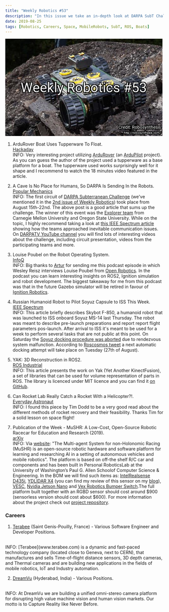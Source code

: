 ```yaml
---
title: "Weekly Robotics #53"
description: "In this issue we take an in-depth look at DARPA SubT Challenge, tupperware boats, open source race car and space robots waiting for docking."
date: 2019-08-25
tags: [Robotics, Careers, Space, MobileRobots, SubT, ROS, Boats]
---
```

![HeaderImage](/img/headers/53.jpg "Issue #53")

1) ArduRover Boat Uses Tupperware To Float.
<br>[Hackaday](https://hackaday.com/2019/08/18/ardurover-boat-uses-tupperware-to-float/)<br>
INFO: Very interesting project utilizing [ArduRover](ardupilot.org/rover/) (an [ArduPilot](http://ardupilot.org/) project). As you can guess the author of the project used a tupperware as a base platform for a boat. The tupperware used works surprisingly well for it shape and I recommend to watch the 18 minutes video featured in the article.

2) A Cave Is No Place for Humans, So DARPA Is Sending In the Robots.
<br>[Popular Mechanics](https://www.popularmechanics.com/military/research/a28771417/darpa-subterranean-challenge/)<br>
INFO: The first circuit of [DARPA Subterranean Challenge](https://www.subtchallenge.com) (we've mentioned it in the [2nd issue of Weekly Robotics](https://weeklyrobotics.com/weekly-robotics-2)) took place from August 15th-22nd. The above post is a good article that sums up the challenge. The winner of this event was the [Explorer team](https://www.subt-explorer.com/) from Carnegie Mellon University and Oregon State University. While on the topic, I highly recommend taking a look at [this IEEE Spectrum article](https://spectrum.ieee.org/automaton/robotics/robotics-hardware/how-teams-are-solving-the-biggest-challenge-at-darpa-subt) showing how the teams approached inevitable communication issues. On [DARPATV YouTube channel](https://www.youtube.com/user/DARPAtv/videos) you will find lots of interesting videos about the challenge, including circuit presentation, videos from the participating teams and more.

3) Louise Poubel on the Robot Operating System.
<br>[InfoQ](https://www.infoq.com/podcasts/robotic-operating-system/)<br>
INFO: Big thanks to [Artur](https://github.com/ArturSkowronski) for sending me this podcast episode in which Wesley Reisz interviews Louise Poubel from [Open Robotics](https://www.openrobotics.org/). In the podcast you can learn interesting insights on ROS2, Ignition simulation and robot development. The biggest takeaway for me from this podcast was that in the future Gazebo simulator will be retired in favour of [Ignition Robotics](https://ignitionrobotics.org/home).

4) Russian Humanoid Robot to Pilot Soyuz Capsule to ISS This Week.
<br>[IEEE Spectrum](https://spectrum.ieee.org/automaton/robotics/space-robots/russian-humanoid-robot-to-pilot-soyuz-capsule-to-iss-this-week)<br>
INFO: This article briefly describes Skybot F-850, a humanoid robot that was launched to ISS onboard Soyuz MS-14 last Thursday. The robot was meant to describe pre-launch preparations and report report flight parameters pos-launch. After arrival to ISS it's meant to be used for a week to perform several tasks that are not public at this point. On Saturday the [Soyuz docking procedure was aborted](https://www.space.com/soyuz-aborts-space-station-docking-ms-14.html) due to rendezvous system malfunction. According to [Roscosmos tweet](https://twitter.com/roscosmos/status/1165297078987317248) a next automatic docking attempt will take place on Tuesday (27th of August).

5) YAK: 3D Reconstruction in ROS2.
<br>[ROS Industrial](https://rosindustrial.org/news/2019/8/7/yak-3d-reconstruction-in-ros2)<br>
INFO: This article presents the work on Yak (Yet Another KinectFusion), a set of libraries that can be used for volume representation of parts in ROS. The library is licenced under MIT licence and you can find it [on GitHub](https://github.com/ros-industrial/yak).

6) Can Rocket Lab Really Catch a Rocket With a Helicopter?!.
<br>[Everyday Astronaut](https://everydayastronaut.com/rocket-lab-electron-reuse/)<br>
INFO: I found this piece by Tim Dodd to be a very good read about the different methods of rocket recovery and their feasibility. Thanks Tim for a solid lesson on space flight!

7) Publication of the Week - MuSHR: A Low-Cost, Open-Source Robotic Racecar for Education and Research (2019).
<br>[arXiv](https://arxiv.org/abs/1908.08031)<br>
INFO: Via [website](https://mushr.io/): "The Multi-agent System for non-Holonomic Racing (MuSHR) is an open-source robotic hardware and software platform for learning and researching AI in a setting of autonomous vehicles and mobile robotics". The platform is based on off-the shelf R/C car and components and has been built in Personal RoboticsLab  at  the  University  of  Washington’s  Paul  G.  Allen  Schoolof Computer Science & Engineering. In the BOM we will find such items as: [IntelRealsense  D435i](https://www.intelrealsense.com/depth-camera-d435i/), [YDLIDAR X4](http://www.ydlidar.com/product/X4) (you can find my review of this sensor on my [blog](https://msadowski.github.io/ydlidar-x4-review/)), [VESC](https://vesc-project.com/), [Nvidia  Jetson  Nano](https://www.nvidia.com/en-us/autonomous-machines/embedded-systems/jetson-nano/) and [Vex Robotics Bumper Switch](https://www.vexrobotics.com/276-2159.html).The full platform built together with an RGBD sensor should cost around $900 (sensorless version should cost about $600). For more information about the project check out [project repository](https://github.com/prl-mushr/mushr).

### Careers

1) [Terabee](https://www.terabee.com/about/#careers) (Saint Genis-Pouilly, France) - Various Software Engineer and Developer Positions.
<br>
INFO: [Terabee](www.terabee.com) is a dynamic and fast-paced technology company (located close to Geneva, next to CERN), that manufactures and sells Time-of-flight distance sensors, 3D depth cameras, and Thermal cameras and are building new applications in the fields of mobile robotics, IoT and Industry automation.

2) [DreamVu](https://dreamvu.com/careers) (Hyderabad, India) - Various Positions.
<br>
INFO: At DreamVu we are building a unified omni-stereo camera platform for disrupting high value machine vision and human vision markets. Our motto is to Capture Reality like Never Before.
